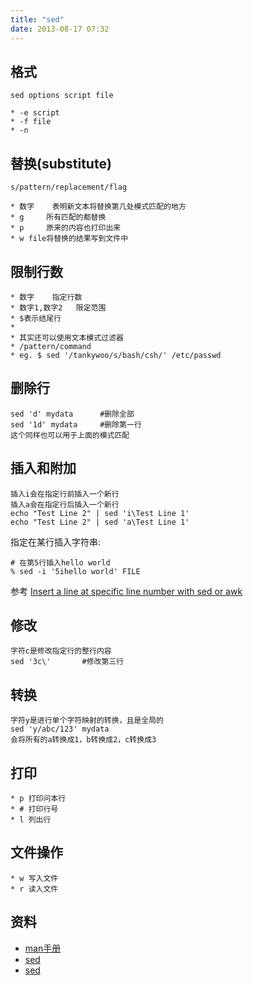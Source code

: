 ```yaml
---
title: "sed"
date: 2013-08-17 07:32
---
```



## 格式 ##

	sed options script file

	* -e script
	* -f file
	* -n


## 替换(substitute) ##

	s/pattern/replacement/flag

	* 数字	表明新文本将替换第几处模式匹配的地方
	* g		所有匹配的都替换
	* p		原来的内容也打印出来
	* w file将替换的结果写到文件中



## 限制行数 ##

	* 数字	指定行数
	* 数字1,数字2	限定范围
	* $表示结尾行
	*
	* 其实还可以使用文本模式过滤器
	* /pattern/command 
	* eg. $ sed '/tankywoo/s/bash/csh/' /etc/passwd


## 删除行 ##

	sed 'd' mydata		#删除全部
	sed '1d' mydata		#删除第一行
	这个同样也可以用于上面的模式匹配


## 插入和附加 ##

	插入i会在指定行前插入一个新行
	插入a会在指定行后插入一个新行
	echo "Test Line 2" | sed 'i\Test Line 1'
	echo "Test Line 2" | sed 'a\Test Line 1'

指定在某行插入字符串:

    # 在第5行插入hello world
    % sed -i '5ihello world' FILE

参考 [Insert a line at specific line number with sed or awk](http://stackoverflow.com/a/6537587/1276501)


## 修改 ##

	字符c是修改指定行的整行内容
	sed '3c\'		#修改第三行


## 转换 ##

	字符y是进行单个字符映射的转换，且是全局的
	sed 'y/abc/123' mydata
	会将所有的a转换成1，b转换成2，c转换成3


## 打印 ##

	* p 打印问本行
	* #	打印行号
	* l	列出行


## 文件操作 ##

	* w	写入文件
	* r	读入文件


## 资料 ##

* [man手册](http://unixhelp.ed.ac.uk/CGI/man-cgi?sed)
* [sed](http://sed.sourceforge.net/sed1line_zh-CN.html)
* [sed](http://www.grymoire.com/Unix/Sed.html)
